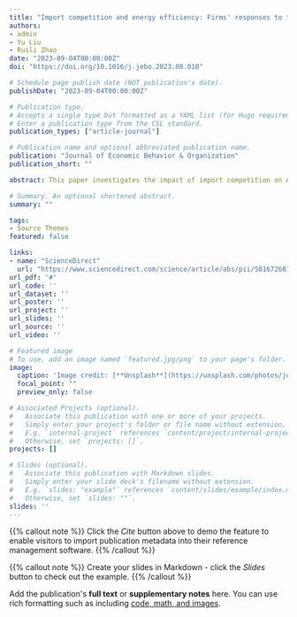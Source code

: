 ```yaml
---
title: "Import competition and energy efficiency: Firms' responses to the WTO accession in China"
authors:
- admin
- Yu Liu
- Ruili Zhao
date: "2023-09-04T00:00:00Z"
doi: "https://doi.org/10.1016/j.jebo.2023.08.010"

# Schedule page publish date (NOT publication's date).
publishDate: "2023-09-04T00:00:00Z"

# Publication type.
# Accepts a single type but formatted as a YAML list (for Hugo requirements).
# Enter a publication type from the CSL standard.
publication_types: ["article-journal"]

# Publication name and optional abbreviated publication name.
publication: "Journal of Economic Behavior & Organization"
publication_short: ""

abstract: This paper investigates the impact of import competition on energy efficiency among firms in China. Using a difference-in-differences approach that exploits industry- and firm-level tariff reductions following China's accession to the WTO, we examine the effects of reduced output tariffs on coal intensity, measured as coal use per output, of Chinese manufacturing firms. Our findings indicate that higher levels of import competition lead to significant reductions in coal intensity, without negatively affecting firm production levels. We also find evidence that these effects are primarily driven by multi-product firms adjusting their product mix to prioritize energy-saving options.

# Summary. An optional shortened abstract.
summary: ""

tags:
- Source Themes
featured: false

links:
- name: "ScienceDirect"
  url: "https://www.sciencedirect.com/science/article/abs/pii/S0167268123002913"
url_pdf: '#'
url_code: ''
url_dataset: ''
url_poster: ''
url_project: ''
url_slides: ''
url_source: ''
url_video: ''

# Featured image
# To use, add an image named `featured.jpg/png` to your page's folder. 
image:
  caption: 'Image credit: [**Unsplash**](https://unsplash.com/photos/jdD8gXaTZsc)'
  focal_point: ""
  preview_only: false

# Associated Projects (optional).
#   Associate this publication with one or more of your projects.
#   Simply enter your project's folder or file name without extension.
#   E.g. `internal-project` references `content/project/internal-project/index.md`.
#   Otherwise, set `projects: []`.
projects: []

# Slides (optional).
#   Associate this publication with Markdown slides.
#   Simply enter your slide deck's filename without extension.
#   E.g. `slides: "example"` references `content/slides/example/index.md`.
#   Otherwise, set `slides: ""`.
slides: ''
---
```


{{% callout note %}}
Click the *Cite* button above to demo the feature to enable visitors to import publication metadata into their reference management software.
{{% /callout %}}

{{% callout note %}}
Create your slides in Markdown - click the *Slides* button to check out the example.
{{% /callout %}}

Add the publication's **full text** or **supplementary notes** here. You can use rich formatting such as including [code, math, and images](https://wowchemy.com/docs/content/writing-markdown-latex/).
